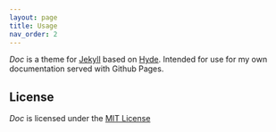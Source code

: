 ```yaml
---
layout: page
title: Usage
nav_order: 2
---
```


*Doc* is a theme for [Jekyll](https://jekyllrb.com) based on [Hyde](https://hyde.getpoole.com/).  Intended for use for my own documentation served with Github Pages.

## License

*Doc* is licensed under the [MIT License](http://www.opensource.org/licenses/MIT)
